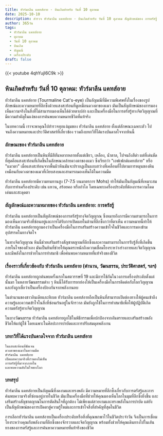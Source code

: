 ```yaml
---
title: ทัวร์มาลีน แคทส์อาย - หินเกิดสำหรับ วันที่ 10 ตุลาคม
date: 2025-10-10
description: สำรวจ ทัวร์มาลีน แคทส์อาย - หินเกิดสำหรับ วันที่ 10 ตุลาคม สัญลักษณ์ของ การตรัสรู้ มาเรียนรู้ความหมายลึกซึ้งของหินพิเศษนี้
author: 365วัน
tags:
  - ทัวร์มาลีน แคทส์อาย
  - ตุลาคม
  - วันที่ 10 ตุลาคม
  - หินเกิด
  - อัญมณี
  - เครื่องประดับ
draft: false
---
```


{{< youtube 4qhYujI6C9k >}}

## หินเกิดสำหรับ วันที่ 10 ตุลาคม: ทัวร์มาลีน แคทส์อาย

ทัวร์มาลีน แคทส์อาย (Tourmaline Cat's-eye) เป็นอัญมณีที่มีความพิเศษทั้งในเรื่องของรูปลักษณ์และความหมายที่ลึกซึ้งด้วยแสงสะท้อนที่ดูเหมือนดวงตาของแมว มันเป็นสัญลักษณ์ของการมองเห็นความจริงในสิ่งที่ไม่สามารถมองเห็นได้ด้วยตาเปล่า และเป็นเครื่องมือในการตรัสรู้ทางจิตวิญญาณที่มีความสำคัญในแง่ของการค้นพบความหมายชีวิตที่แท้จริง

ในบทความนี้ เราจะพาคุณไปสำรวจทุกแง่มุมของ ทัวร์มาลีน แคทส์อาย ตั้งแต่ลักษณะเฉพาะตัว ไปจนถึงความหมายและประวัติศาสตร์ที่เกี่ยวข้อง รวมถึงบทกวีที่ได้แรงบันดาลใจจากหินนี้

### ลักษณะของ ทัวร์มาลีน แคทส์อาย

ทัวร์มาลีน แคทส์อายเป็นหินที่มีสีสันหลากหลายตั้งแต่เขียว, เหลือง, น้ำตาล, ไปจนถึงสีดำ แต่ที่เด่นชัดที่สุดคือแสงสะท้อนที่เกิดขึ้นในลักษณะคล้ายดวงตาของแมว ซึ่งเรียกว่า "เอฟเฟกต์แคทส์อาย" หรือ "แมวตา" เมื่อแสงสะท้อนจากพื้นผิวหินมันจะปรากฏเป็นแถบสว่างที่เคลื่อนที่ไปตามการหมุนของหิน เหมือนกับดวงตาของแมวที่เงียบสงบและสามารถมองเห็นได้ในความมืด

ทัวร์มาลีน แคทส์อายมีความทนทานสูง (7-7.5 บนมาตรการ Mohs) ทำให้มันเป็นอัญมณีที่เหมาะสมกับการทำเครื่องประดับ เช่น แหวน, สร้อยคอ หรือกำไล โดยเฉพาะเครื่องประดับที่ต้องการความโดดเด่นและสะดุดตา

### สัญลักษณ์และความหมายของ ทัวร์มาลีน แคทส์อาย: การตรัสรู้

ทัวร์มาลีน แคทส์อายเป็นสัญลักษณ์ของการตรัสรู้ทางจิตวิญญาณ ซึ่งหมายถึงการมีความสามารถในการมองเห็นความจริงที่ซ่อนอยู่และการได้รับการเปิดเผยในด้านที่ลึกซึ้งกว่าที่ตาเห็น ความหมายนี้ทำให้ทัวร์มาลีน แคทส์อายถูกมองว่าเป็นเครื่องมือในการเสริมสร้างความเข้าใจในชีวิตและการมองข้ามอุปสรรคในทางจิตใจ

ในทางจิตวิญญาณ หินนี้ช่วยเสริมสร้างสัญชาตญาณที่ลึกซึ้งและความสามารถในการรับรู้สิ่งที่เกิดขึ้นภายในใจของตัวเอง มันเป็นหินที่ช่วยให้คุณตระหนักถึงความเชื่อมโยงระหว่างร่างกายและจิตวิญญาณ และมีพลังในการช่วยในการทำสมาธิ เพื่อค้นพบความหมายที่แท้จริงของชีวิต

### เรื่องราวที่เกี่ยวข้องกับ ทัวร์มาลีน แคทส์อาย (ตำนาน, วัฒนธรรม, ประวัติศาสตร์, ฯลฯ)

ทัวร์มาลีน แคทส์อายถูกค้นพบครั้งแรกในศตวรรษที่ 19 และมีการใช้กันในวงการเครื่องประดับตั้งแต่นั้นมา ในหลายวัฒนธรรมต่าง ๆ หินนี้ได้รับการยกย่องให้เป็นเครื่องมือในการติดต่อกับโลกวิญญาณ และยังถูกเชื่อว่าเป็นเครื่องป้องกันจากพลังงานลบ

ในตำนานของชาวอินเดียและทิเบต ทัวร์มาลีน แคทส์อายถือเป็นหินที่สามารถเปิดช่องทางให้ผู้คนเข้าถึงความรู้และความเข้าใจในสิ่งที่ซ่อนเร้นอยู่ในจักรวาล มันยังถูกใช้ในการทำสมาธิเพื่อให้ผู้ปฏิบัติเกิดความตรัสรู้ทางจิตวิญญาณ

ในบางวัฒนธรรม ทัวร์มาลีน แคทส์อายถูกใช้ในพิธีกรรมเพื่อปกป้องจากอันตรายและเสริมสร้างพลังชีวิตให้แก่ผู้ใช้ โดยเฉพาะในศิลปะการบำบัดและการปรับสมดุลพลังงาน

### บทกวีที่ได้แรงบันดาลใจจาก ทัวร์มาลีน แคทส์อาย

```
ในแสงสะท้อนที่ชัดเจน  
ดวงตาของแมวในความมืด  
ทัวร์มาลีน แคทส์อาย  
เปิดเผยความจริงที่เรามองไม่เห็น  
การตรัสรู้ที่มาจากภายใน  
และพบความลับในใจของโลก
```

### บทสรุป

ทัวร์มาลีน แคทส์อายเป็นอัญมณีที่งดงามและทรงพลัง มีความหมายที่ลึกซึ้งเกี่ยวกับการตรัสรู้และการค้นพบความจริงที่ซ่อนอยู่ภายในชีวิต มันเป็นเครื่องมือที่ช่วยให้คุณมองเห็นโลกในมุมที่ลึกซึ้งยิ่งขึ้น และเสริมสร้างสัญชาตญาณในการตัดสินใจที่ถูกต้อง ไม่เพียงแต่สวยงามและทรงพลังในการบำบัด แต่ยังเป็นสัญลักษณ์ของการเปิดตาสู่ความรู้ใหม่และการเข้าใจสิ่งที่สำคัญที่สุดในชีวิต

การเลือกทัวร์มาลีน แคทส์อายเป็นเครื่องประดับหรือสิ่งที่คุณพกพาไว้ในชีวิตประจำวัน จึงเป็นการเชื่อมโยงระหว่างคุณกับพลังงานที่ลึกซึ้งของจักรวาลและจิตวิญญาณ พร้อมทั้งช่วยให้คุณเดินทางไปในเส้นทางของการตรัสรู้และการค้นหาความหมายที่แท้จริงของชีวิต